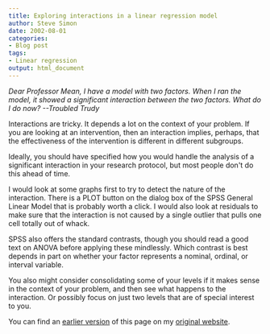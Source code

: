 ```yaml
---
title: Exploring interactions in a linear regression model
author: Steve Simon
date: 2002-08-01
categories:
- Blog post
tags:
- Linear regression
output: html_document
---
```

*Dear Professor Mean, I have a model with two factors. When I ran the
model, it showed a significant interaction between the two factors. What
do I do now? --Troubled Trudy*

Interactions are tricky. It depends a lot on the context of your
problem. If you are looking at an intervention, then an interaction
implies, perhaps, that the effectiveness of the intervention is
different in different subgroups.

Ideally, you should have specified how you would handle the analysis of
a significant interaction in your research protocol, but most people
don't do this ahead of time.

I would look at some graphs first to try to detect the nature of the
interaction. There is a PLOT button on the dialog box of the SPSS
General Linear Model that is probably worth a click. I would also look
at residuals to make sure that the interaction is not caused by a single
outlier that pulls one cell totally out of whack.

SPSS also offers the standard contrasts, though you should read a good
text on ANOVA before applying these mindlessly. Which contrast is best
depends in part on whether your factor represents a nominal, ordinal, or
interval variable.

You also might consider consolidating some of your levels if it makes
sense in the context of your problem, and then see what happens to the
interaction. Or possibly focus on just two levels that are of special
interest to you.

You can find an [earlier version][sim1] of this page on my [original website][sim2].

[sim1]: http://www.pmean.com/02/lin_int.html
[sim2]: http://www.pmean.com/original_site.html
